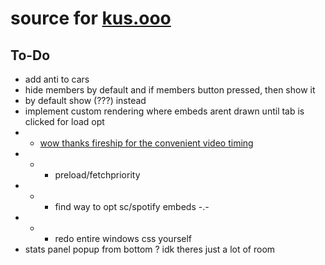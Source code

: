 # source for [kus.ooo](https://kus.ooo)   
## To-Do    
* add anti to cars
* hide members by default and if members button pressed, then show it   
* by default show (???) instead   
* implement custom rendering where embeds arent drawn until tab is clicked for load opt   
* * [wow thanks fireship for the convenient video timing](https://www.youtube.com/watch?v=0fONene3OIA)   
* * * preload/fetchpriority   
* * * find way to opt sc/spotify embeds -.-   
* * * redo entire windows css yourself    
* stats panel popup from bottom ? idk theres just a lot of room
